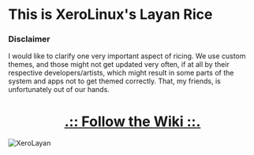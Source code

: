 # This is XeroLinux's Layan Rice

### Disclaimer

I would like to clarify one very important aspect of ricing. We use custom themes, and those might not get updated very often, if at all by their respective developers/artists, which might result in some parts of the system and apps not to get themed correctly. That, my friends, is unfortunately out of our hands.

<div align="center">

# [.:: Follow the Wiki ::.](https://wiki.xerolinux.xyz/rices/)

</div>

![XeroLayan](https://i.imgur.com/VA2tycb.jpeg)
